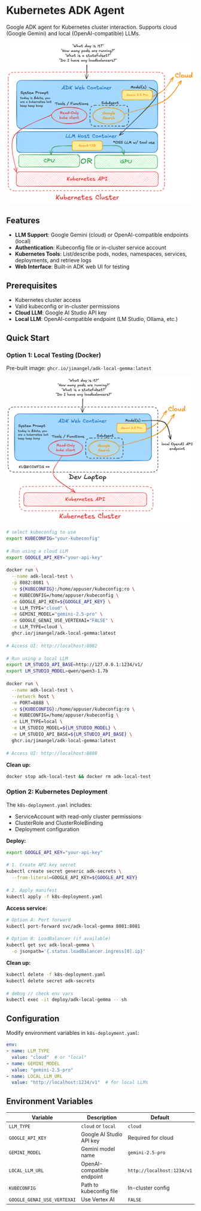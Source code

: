 # Kubernetes ADK Agent

Google ADK agent for Kubernetes cluster interaction. Supports cloud (Google Gemini) and local (OpenAI-compatible) LLMs.

![Architecture diagram](pics/arch.png)

## Features

- **LLM Support**: Google Gemini (cloud) or OpenAI-compatible endpoints (local)
- **Authentication**: Kubeconfig file or in-cluster service account
- **Kubernetes Tools**: List/describe pods, nodes, namespaces, services, deployments, and retrieve logs
- **Web Interface**: Built-in ADK web UI for testing

## Prerequisites

- Kubernetes cluster access
- Valid kubeconfig or in-cluster permissions
- **Cloud LLM**: Google AI Studio API key
- **Local LLM**: OpenAI-compatible endpoint (LM Studio, Ollama, etc.)

## Quick Start

### Option 1: Local Testing (Docker)

Pre-built image: `ghcr.io/jimangel/adk-local-gemma:latest`

![Development setup](pics/dev.png)

```bash
# select kubeconfig to use
export KUBECONFIG="your-kubeconfig"

# Run using a cloud LLM
export GOOGLE_API_KEY="your-api-key"

docker run \
  --name adk-local-test \
  -p 8082:8081 \
  -v ${KUBECONFIG}:/home/appuser/kubeconfig:ro \
  -e KUBECONFIG=/home/appuser/kubeconfig \
  -e GOOGLE_API_KEY=${GOOGLE_API_KEY} \
  -e LLM_TYPE="cloud" \
  -e GEMINI_MODEL="gemini-2.5-pro" \
  -e GOOGLE_GENAI_USE_VERTEXAI="FALSE" \
  -e LLM_TYPE=cloud \
  ghcr.io/jimangel/adk-local-gemma:latest

# Access UI: http://localhost:8082

# Run using a local LLM
export LM_STUDIO_API_BASE=http://127.0.0.1:1234/v1/
export LM_STUDIO_MODEL=qwen/qwen3-1.7b

docker run \
  --name adk-local-test \
  --network host \
  -e PORT=8888 \
  -v ${KUBECONFIG}:/home/appuser/kubeconfig:ro \
  -e KUBECONFIG=/home/appuser/kubeconfig \
  -e LLM_TYPE=local \
  -e LM_STUDIO_MODEL=${LM_STUDIO_MODEL} \
  -e LM_STUDIO_API_BASE=${LM_STUDIO_API_BASE} \
  ghcr.io/jimangel/adk-local-gemma:latest

# Access UI: http://localhost:8888
```

**Clean up:**
```bash
docker stop adk-local-test && docker rm adk-local-test
```

### Option 2: Kubernetes Deployment

The `k8s-deployment.yaml` includes:
- ServiceAccount with read-only cluster permissions
- ClusterRole and ClusterRoleBinding
- Deployment configuration

**Deploy:**
```bash
export GOOGLE_API_KEY="your-api-key"

# 1. Create API key secret
kubectl create secret generic adk-secrets \
  --from-literal=GOOGLE_API_KEY=${GOOGLE_API_KEY}

# 2. Apply manifest
kubectl apply -f k8s-deployment.yaml
```

**Access service:**
```bash
# Option A: Port forward
kubectl port-forward svc/adk-local-gemma 8081:8081

# Option B: LoadBalancer (if available)
kubectl get svc adk-local-gemma \
  -o jsonpath='{.status.loadBalancer.ingress[0].ip}'
```

**Clean up:**
```bash
kubectl delete -f k8s-deployment.yaml
kubectl delete secret adk-secrets

# debug // check env vars
kubectl exec -it deploy/adk-local-gemma -- sh
```

## Configuration

Modify environment variables in `k8s-deployment.yaml`:

```yaml
env:
- name: LLM_TYPE
  value: "cloud"  # or "local"
- name: GEMINI_MODEL
  value: "gemini-2.5-pro"
- name: LOCAL_LLM_URL
  value: "http://localhost:1234/v1"  # for local LLMs
```

## Environment Variables

| Variable | Description | Default |
|----------|-------------|---------|
| `LLM_TYPE` | `cloud` or `local` | `cloud` |
| `GOOGLE_API_KEY` | Google AI Studio API key | Required for cloud |
| `GEMINI_MODEL` | Gemini model name | `gemini-2.5-pro` |
| `LOCAL_LLM_URL` | OpenAI-compatible endpoint | `http://localhost:1234/v1` |
| `KUBECONFIG` | Path to kubeconfig file | In-cluster config |
| `GOOGLE_GENAI_USE_VERTEXAI` | Use Vertex AI | `FALSE` |
